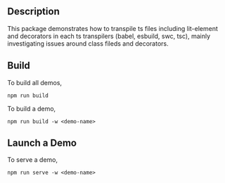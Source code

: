 ## Description

This package demonstrates how to transpile ts files including lit-element and decorators in each ts transpilers (babel, esbuild, swc, tsc), mainly investigating issues around class fileds and decorators.

## Build

To build all demos,

```
npm run build
```

To build a demo,

```
npm run build -w <demo-name>
```

## Launch a Demo

To serve a demo,

```
npm run serve -w <demo-name>
```
